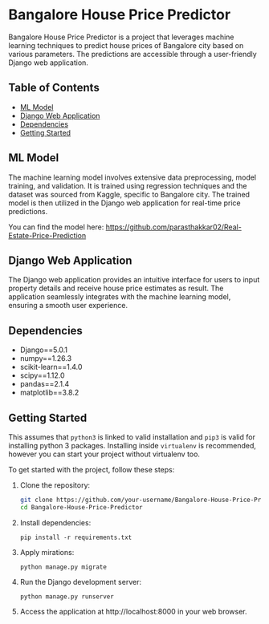 # Bangalore House Price Predictor

Bangalore House Price Predictor is a project that leverages machine learning techniques to predict house prices of Bangalore city based on various parameters. The predictions are accessible through a user-friendly Django web application.

## Table of Contents
- [ML Model](#ml-model)
- [Django Web Application](#django-web-application)
- [Dependencies](#dependencies)
- [Getting Started](#getting-started)

## ML Model

The machine learning model involves extensive data preprocessing, model training, and validation. It is trained using regression techniques and the dataset was sourced from Kaggle, specific to Bangalore city. The trained model is then utilized in the Django web application for real-time price predictions.

You can find the model here: https://github.com/parasthakkar02/Real-Estate-Price-Prediction

## Django Web Application

The Django web application provides an intuitive interface for users to input property details and receive house price estimates as result. The application seamlessly integrates with the machine learning model, ensuring a smooth user experience.

## Dependencies

- Django==5.0.1
- numpy==1.26.3
- scikit-learn==1.4.0
- scipy==1.12.0
- pandas==2.1.4
- matplotlib==3.8.2

## Getting Started

This assumes that `python3` is linked to valid installation and `pip3` is valid for installing python 3 packages. Installing inside `virtualenv` is recommended, however you can start your project without virtualenv too.

To get started with the project, follow these steps:

1. Clone the repository:
   ```bash
   git clone https://github.com/your-username/Bangalore-House-Price-Predictor.git
   cd Bangalore-House-Price-Predictor
   ```
3. Install dependencies:
   ```
   pip install -r requirements.txt
   ```
4. Apply mirations:
   ```
   python manage.py migrate
   ```
5. Run the Django development server:
   ```
   python manage.py runserver
   ```
6. Access the application at http://localhost:8000 in your web browser.
